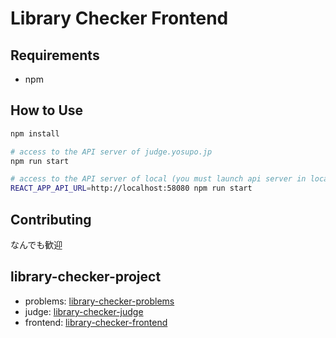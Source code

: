 # Library Checker Frontend

## Requirements

- npm

## How to Use

```sh
npm install

# access to the API server of judge.yosupo.jp
npm run start

# access to the API server of local (you must launch api server in local)
REACT_APP_API_URL=http://localhost:58080 npm run start
```

## Contributing

なんでも歓迎

## library-checker-project

- problems: [library-checker-problems](https://github.com/yosupo06/library-checker-problems)
- judge: [library-checker-judge](https://github.com/yosupo06/library-checker-judge)
- frontend: [library-checker-frontend](https://github.com/yosupo06/library-checker-frontend)
